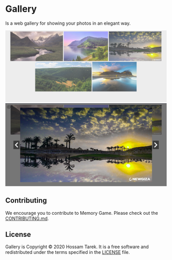 # Gallery 
Is a web gallery for showing your photos in an elegant way.

![Home page image](images/home.png)
![Slider image](images/slider.png)

## Contributing
We encourage you to contribute to Memory Game. Please check out the [CONTRIBUTING.md](./CONTRIBUTING.md).

## License
Gallery is Copyright © 2020 Hossam Tarek. It is a free software and redistributed
under the terms specified in the [LICENSE](./LICENSE) file.
